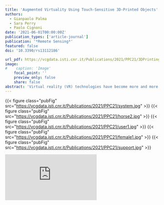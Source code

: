 ```yaml
---
title: 'Augmented Virtuality Using Touch-Sensitive 3D-Printed Objects'
authors:
  - Gianpaolo Palma
  - Sara Perry
  - Paolo Cignoni
date: '2021-06-01T00:00:00Z'
publication_types: ['article-journal']
publication: '*Remote Sensing*'
featured: false
doi: '10.3390/rs13112186'

url_pdf: https://vcgdata.isti.cnr.it/Publications/2021/PPC21/3DPrintingVR.pdf
image:
#    caption: 'Image'
    focal_point: ''
    preview_only: false
    share: false
abstract: 'Virtual reality (VR) technologies have become more and more affordable and popular in the last five years thanks to hardware and software advancements. A critical issue for these technologies is finding paradigms that allow user interactions in ways that are as similar as possible to the real world, bringing physicality into the experience. Current literature has shown, with different experiments, that the mapping of real objects in virtual reality alongside haptic feedback significantly increases the realism of the experience and user engagement, leading to augmented virtuality. In this paper, we present a system to improve engagement in a VR experience using inexpensive, physical, and sensorized copies of real artefacts made with cheap 3D fabrication technologies. Based on a combination of hardware and software components, the proposed system gives the user the possibility to interact with the physical replica in the virtual environment and to see the appearance of the original cultural heritage artefact. In this way, we overcome one of the main limitations of mainstream 3D fabrication technologies: a faithful appearance reproduction. Using a consumer device for the real-time hand tracking and a custom electronic controller for the capacitive touch sensing, the system permits the creation of augmented experiences where the user with their hands can change the virtual appearance of the real replica object using a set of personalization actions selectable from a physical 3D-printed palette.'
---
```

{{< figure class="pubFig" src="https://vcgdata.isti.cnr.it/Publications/2021/PPC21/system.jpg" >}}
{{< figure class="pubFig" src="https://vcgdata.isti.cnr.it/Publications/2021/PPC21/horse2.jpg" >}}
{{< figure class="pubFig" src="https://vcgdata.isti.cnr.it/Publications/2021/PPC21/user1.jpg" >}}
{{< figure class="pubFig" src="https://vcgdata.isti.cnr.it/Publications/2021/PPC21/female1.jpg" >}}
{{< figure class="pubFig" src="https://vcgdata.isti.cnr.it/Publications/2021/PPC21/support.jpg" >}}
<div class='embed-container'><iframe src='https://www.youtube.com/embed//92M5O9HF_xA' frameborder='0' allowfullscreen></iframe></div>

